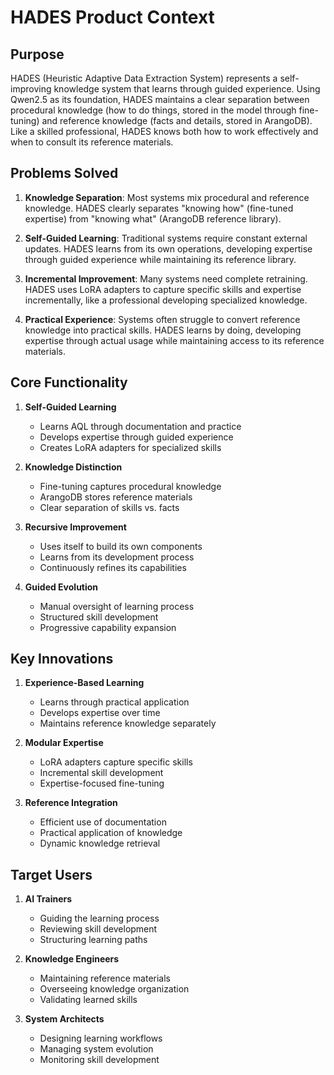 # HADES Product Context

## Purpose
HADES (Heuristic Adaptive Data Extraction System) represents a self-improving knowledge system that learns through guided experience. Using Qwen2.5 as its foundation, HADES maintains a clear separation between procedural knowledge (how to do things, stored in the model through fine-tuning) and reference knowledge (facts and details, stored in ArangoDB). Like a skilled professional, HADES knows both how to work effectively and when to consult its reference materials.

## Problems Solved
1. **Knowledge Separation**: Most systems mix procedural and reference knowledge. HADES clearly separates "knowing how" (fine-tuned expertise) from "knowing what" (ArangoDB reference library).

2. **Self-Guided Learning**: Traditional systems require constant external updates. HADES learns from its own operations, developing expertise through guided experience while maintaining its reference library.

3. **Incremental Improvement**: Many systems need complete retraining. HADES uses LoRA adapters to capture specific skills and expertise incrementally, like a professional developing specialized knowledge.

4. **Practical Experience**: Systems often struggle to convert reference knowledge into practical skills. HADES learns by doing, developing expertise through actual usage while maintaining access to its reference materials.

## Core Functionality
1. **Self-Guided Learning**
   - Learns AQL through documentation and practice
   - Develops expertise through guided experience
   - Creates LoRA adapters for specialized skills

2. **Knowledge Distinction**
   - Fine-tuning captures procedural knowledge
   - ArangoDB stores reference materials
   - Clear separation of skills vs. facts

3. **Recursive Improvement**
   - Uses itself to build its own components
   - Learns from its development process
   - Continuously refines its capabilities

4. **Guided Evolution**
   - Manual oversight of learning process
   - Structured skill development
   - Progressive capability expansion

## Key Innovations
1. **Experience-Based Learning**
   - Learns through practical application
   - Develops expertise over time
   - Maintains reference knowledge separately

2. **Modular Expertise**
   - LoRA adapters capture specific skills
   - Incremental skill development
   - Expertise-focused fine-tuning

3. **Reference Integration**
   - Efficient use of documentation
   - Practical application of knowledge
   - Dynamic knowledge retrieval

## Target Users
1. **AI Trainers**
   - Guiding the learning process
   - Reviewing skill development
   - Structuring learning paths

2. **Knowledge Engineers**
   - Maintaining reference materials
   - Overseeing knowledge organization
   - Validating learned skills

3. **System Architects**
   - Designing learning workflows
   - Managing system evolution
   - Monitoring skill development
